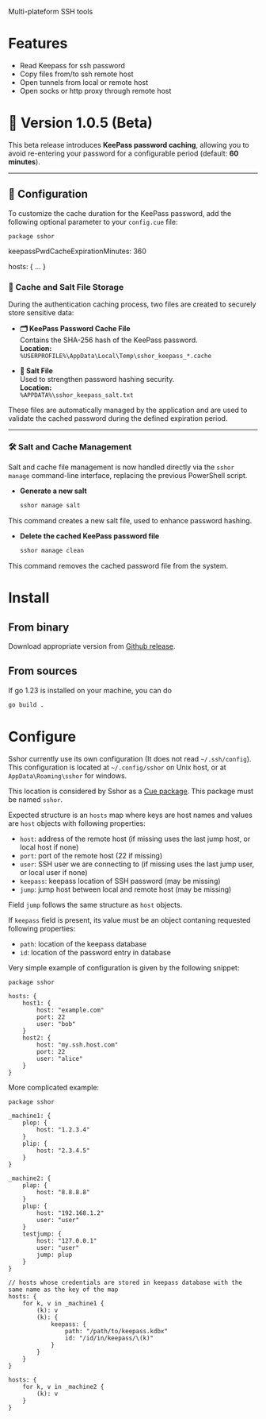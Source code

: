 Multi-plateform SSH tools

# Features

- Read Keepass for ssh password
- Copy files from/to ssh remote host
- Open tunnels from local or remote host
- Open socks or http proxy through remote host

# 🚀 Version 1.0.5 (Beta)

This beta release introduces **KeePass password caching**, allowing you to avoid re-entering your password for a configurable period (default: **60 minutes**).

---

## 🔧 Configuration

To customize the cache duration for the KeePass password, add the following optional parameter to your `config.cue` file:

```cuelang
package sshor
```
keepassPwdCacheExpirationMinutes: 360

hosts: {
...
}

### 📁 Cache and Salt File Storage

During the authentication caching process, two files are created to securely store sensitive data:

- **🗂️ KeePass Password Cache File**  
  Contains the SHA-256 hash of the KeePass password.  
  **Location:**  
  `%USERPROFILE%\AppData\Local\Temp\sshor_keepass_*.cache`

- **🧂 Salt File**  
  Used to strengthen password hashing security.  
  **Location:**  
  `%APPDATA%\sshor_keepass_salt.txt`

These files are automatically managed by the application and are used to validate the cached password during the defined expiration period.

---

### 🛠️ Salt and Cache Management

Salt and cache file management is now handled directly via the `sshor manage` command-line interface, replacing the previous PowerShell script.

- **Generate a new salt**
  ```bash
  sshor manage salt
  ```

This command creates a new salt file, used to enhance password hashing.

- **Delete the cached KeePass password file**
  ```bash
  sshor manage clean
  ```

This command removes the cached password file from the system.

# Install

## From binary

Download appropriate version from [Github release](https://github.com/hurlebouc/sshor/releases/latest).

## From sources

If go 1.23 is installed on your machine, you can do

```sh
go build .
```

# Configure

Sshor currently use its own configuration (It does not read `~/.ssh/config`). This configuration is located at `~/.config/sshor` on Unix host, or at `AppData\Roaming\sshor` for windows.

This location is considered by Sshor as a [Cue package](https://cuelang.org/docs/concept/modules-packages-instances/#packages). This package must be named `sshor`.

Expected structure is an `hosts` map where keys are host names and values are `host` objects with following properties:

* `host`: address of the remote host (if missing uses the last jump host, or local host if none)
* `port`: port of the remote host (22 if missing)
* `user`: SSH user we are connecting to (if missing uses the last jump user, or local user if none)
* `keepass`: keepass location of SSH password (may be missing)
* `jump`: jump host between local and remote host (may be missing)

Field `jump` follows the same structure as `host` objects.

If `keepass` field is present, its value must be an object contaning requested following properties:

* `path`: location of the keepass database
* `id`: location of the password entry in database

Very simple example of configuration is given by the following snippet:

```cuelang
package sshor

hosts: {
    host1: {
        host: "example.com"
        port: 22
        user: "bob"
    }
    host2: {
        host: "my.ssh.host.com"
        port: 22
        user: "alice"
    }
}
```

More complicated example:

```cuelang
package sshor

_machine1: {
	plop: {
		host: "1.2.3.4"
	}
	plip: {
		host: "2.3.4.5"
	}
}

_machine2: {
	plap: {
		host: "8.8.8.8"
	}
	plup: {
		host: "192.168.1.2"
		user: "user"
	}
	testjump: {
		host: "127.0.0.1"
		user: "user"
		jump: plup
	}
}

// hosts whose credentials are stored in keepass database with the same name as the key of the map
hosts: {
	for k, v in _machine1 {
		(k): v
		(k): {
            keepass: {
                path: "/path/to/keepass.kdbx"
                id: "/id/in/keepass/\(k)"
            }
        }
	}
}

hosts: {
	for k, v in _machine2 {
		(k): v
	}
}
```
